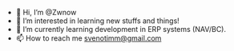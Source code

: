 - 👋 Hi, I’m @Zwnow
- 👀 I’m interested in learning new stuffs and things!
- 🌱 I’m currently learning development in ERP systems (NAV/BC).
- 📫 How to reach me svenotimm@gmail.com


<!---
Zwnow/Zwnow is a ✨ special ✨ repository because its `README.md` (this file) appears on your GitHub profile.
You can click the Preview link to take a look at your changes.
--->
